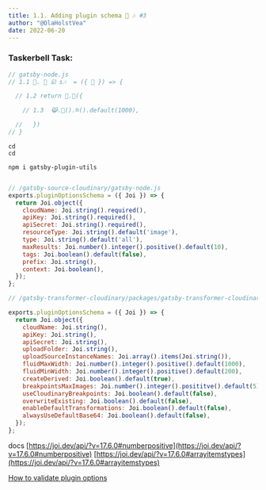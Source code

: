 ```yaml
---
title: 1.1. Adding plugin schema 🔌 🎶 #3
author: "@OlaHolstVea"
date: 2022-06-20
---
```



### Taskerbell Task:

```js
// gatsby-node.js
// 1.1 🤯. 🔌 ☑️ s🎶  = ({ 🥳 }) => {

  // 1.2 return 🥳.📖({

    // 1.3  😹.🧶().®️().default(1000),

  //   })
// }
```

```shell
cd
cd

npm i gatsby-plugin-utils

```



```js

// /gatsby-source-cloudinary/gatsby-node.js
exports.pluginOptionsSchema = ({ Joi }) => {
  return Joi.object({
    cloudName: Joi.string().required(),
    apiKey: Joi.string().required(),
    apiSecret: Joi.string().required(),
    resourceType: Joi.string().default('image'),
    type: Joi.string().default('all'),
    maxResults: Joi.number().integer().positive().default(10),
    tags: Joi.boolean().default(false),
    prefix: Joi.string(),
    context: Joi.boolean(),
  });
};
```

```js
// /gatsby-transformer-cloudinary/packages/gatsby-transformer-cloudinary/gatsby-node.js

exports.pluginOptionsSchema = ({ Joi }) => {
  return Joi.object({
    cloudName: Joi.string(),
    apiKey: Joi.string(),
    apiSecret: Joi.string(),
    uploadFolder: Joi.string(),
    uploadSourceInstanceNames: Joi.array().items(Joi.string()),
    fluidMaxWidth: Joi.number().integer().positive().default(1000),
    fluidMinWidth: Joi.number().integer().positive().default(200),
    createDerived: Joi.boolean().default(true),
    breakpointsMaxImages: Joi.number().integer().posititve().default(5),
    useCloudinaryBreakpoints: Joi.boolean().default(false),
    overwriteExisting: Joi.boolean().default(false),
    enableDefaultTransformations: Joi.boolean().default(false),
    alwaysUseDefaultBase64: Joi.boolean().default(false),
  });
};
```





docs
[https://joi.dev/api/?v=17.6.0#numberpositive](https://joi.dev/api/?v=17.6.0#numberpositive)
[https://joi.dev/api/?v=17.6.0#arrayitemstypes](https://joi.dev/api/?v=17.6.0#arrayitemstypes)

[How to validate plugin options](https://www.gatsbyjs.com/docs/how-to/plugins-and-themes/configuring-usage-with-plugin-options/#how-to-validate-plugin-options)